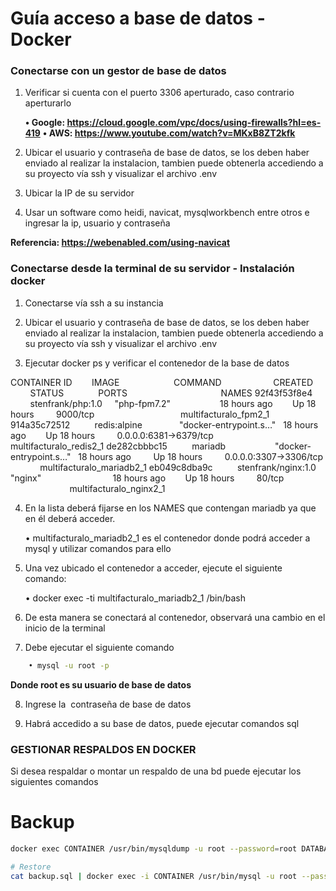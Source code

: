# Guía acceso a base de datos  -  Docker 

### Conectarse con un gestor de base de datos

1. Verificar si cuenta con el puerto 3306 aperturado, caso contrario aperturarlo

    **• Google: https://cloud.google.com/vpc/docs/using-firewalls?hl=es-419**
    **• AWS: https://www.youtube.com/watch?v=MKxB8ZT2kfk**

2. Ubicar el usuario y contraseña de base de datos, se los deben haber enviado al realizar la instalacion, tambien puede obtenerla accediendo a su proyecto vía ssh y visualizar el archivo .env

3. Ubicar la IP de su servidor

4. Usar un software como heidi, navicat, mysqlworkbench entre otros e ingresar la ip, usuario y contraseña

**Referencia: https://webenabled.com/using-navicat**


### Conectarse desde la terminal de su servidor - Instalación docker

1. Conectarse vía ssh a su instancia

2. Ubicar el usuario y contraseña de base de datos, se los deben haber enviado al realizar la instalacion, tambien puede obtenerla accediendo a su proyecto vía ssh y visualizar el archivo .env

3. Ejecutar docker ps y verificar el contenedor de la base de datos

CONTAINER ID        IMAGE                      COMMAND                     CREATED             STATUS              PORTS                                      NAMES
92f43f53f8e4             stenfrank/php:1.0     "php-fpm7.2"                    18 hours ago        Up 18 hours         9000/tcp                                   multifacturalo_fpm2_1
914a35c72512          redis:alpine               "docker-entrypoint.s…"   18 hours ago        Up 18 hours         0.0.0.0:6381->6379/tcp             multifacturalo_redis2_1
de282cbbbc15          mariadb                    "docker-entrypoint.s…"   18 hours ago         Up 18 hours         0.0.0.0:3307->3306/tcp             multifacturalo_mariadb2_1
eb049c8dba9c          stenfrank/nginx:1.0   "nginx"                             18 hours ago        Up 18 hours         80/tcp                                         multifacturalo_nginx2_1

4. En la lista deberá fijarse en los NAMES que contengan mariadb ya que en él deberá acceder. 

    • multifacturalo_mariadb2_1 es el contenedor donde podrá acceder a mysql y utilizar comandos para ello

5. Una vez ubicado el contenedor a acceder, ejecute el siguiente comando:

    • docker exec -ti multifacturalo_mariadb2_1 /bin/bash

6. De esta manera se conectará al contenedor, observará una cambio en el inicio de la terminal

7. Debe ejecutar el siguiente comando

```bash
    • mysql -u root -p
```

**Donde root es su usuario de base de datos**

8. Ingrese la  contraseña de base de datos

9. Habrá accedido a su base de datos, puede ejecutar comandos sql


### GESTIONAR RESPALDOS EN DOCKER

Si desea respaldar o montar un respaldo de una bd puede ejecutar los siguientes comandos

# Backup

```bash
docker exec CONTAINER /usr/bin/mysqldump -u root --password=root DATABASE > backup.sql

```

```bash
# Restore
cat backup.sql | docker exec -i CONTAINER /usr/bin/mysql -u root --password=root DATABASE
```

